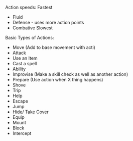 Action speeds:
Fastest
- Fluid
- Defense - uses more action points
- Combative
Slowest

Basic Types of Actions:
- Move (Add to base movement with acti)
- Attack
- Use an Item
- Cast a spell
- Ability
- Improvise (Make a skill check as well as another action)
- Prepare (Use action when X thing happens)
- Shove
- Trip
- Help
- Escape
- Jump
- Hide/ Take Cover
- Equip
- Mount
- Block
- Intercept
